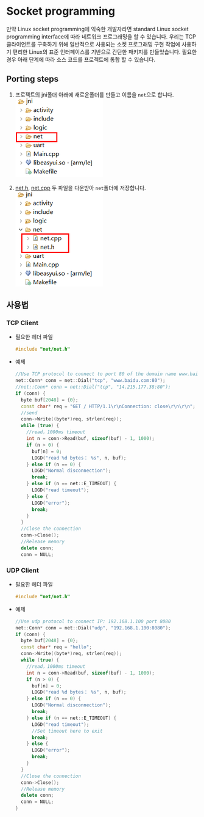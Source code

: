 # Socket programming
만약 Linux socket programming에 익숙한 개발자라면 standard Linux socket programming interface에 따라 네트워크 프로그래밍을 할 수 있습니다. 우리는 TCP 클라이언트를 구축하기 위해 일반적으로 사용되는 소켓 프로그래밍 구현 작업에 사용하기 편리한 Linux의 표준 인터페이스를 기반으로 간단한 패키지를 만들었습니다. 필요한 경우 아래 단계에 따라 소스 코드를 프로젝트에 통합 할 수 있습니다.

## Porting steps  
1. 프로젝트의 jni폴더 아래에 새로운폴더를 만들고 이름을 `net`으로 합니다.   
   ![](assets/create_net_folder.png)   

2. [net.h](https://www.flywizos.com/src/net/net.h), [net.cpp](https://www.flywizos.com/src/net/net.cpp) 두 파일을 다운받아 `net`폴더에 저장합니다.   
   ![](assets/net_class.png)  

## 사용법
### TCP Client
* 필요한 헤더 파일
  ```c++
  #include "net/net.h"
  ```
* 예제
  ```c++
  //Use TCP protocol to connect to port 80 of the domain name www.baidu.com, and change the domain name to IP.
  net::Conn* conn = net::Dial("tcp", "www.baidu.com:80");
  //net::Conn* conn = net::Dial("tcp", "14.215.177.38:80");
  if (conn) {
    byte buf[2048] = {0};
    const char* req = "GET / HTTP/1.1\r\nConnection: close\r\n\r\n";
    //send
    conn->Write((byte*)req, strlen(req));
    while (true) {
      //read，1000ms timeout
      int n = conn->Read(buf, sizeof(buf) - 1, 1000);
      if (n > 0) {
        buf[n] = 0;
        LOGD("read %d bytes： %s", n, buf);
      } else if (n == 0) {
        LOGD("Normal disconnection");
        break;
      } else if (n == net::E_TIMEOUT) {
        LOGD("read timeout");
      } else {
        LOGD("error");
        break;
      }
    }
    //Close the connection
    conn->Close();
    //Release memory
    delete conn;
    conn = NULL;
  ```

### UDP Client
* 필요한 헤더 파일
  ```c++
  #include "net/net.h"
  ```
* 예제
  ```c++
  //Use udp protocol to connect IP: 192.168.1.100 port 8080
  net::Conn* conn = net::Dial("udp", "192.168.1.100:8080");
  if (conn) {
    byte buf[2048] = {0};
    const char* req = "hello";
    conn->Write((byte*)req, strlen(req));
    while (true) {
      //read，1000ms timeout
      int n = conn->Read(buf, sizeof(buf) - 1, 1000);
      if (n > 0) {
        buf[n] = 0;
        LOGD("read %d bytes： %s", n, buf);
      } else if (n == 0) {
        LOGD("Normal disconnection");
        break;
      } else if (n == net::E_TIMEOUT) {
        LOGD("read timeout");
        //Set timeout here to exit
        break;
      } else {
        LOGD("error");
        break;
      }
    }
    //Close the connection
    conn->Close();
    //Release memory
    delete conn;
    conn = NULL;
  }
  ```

